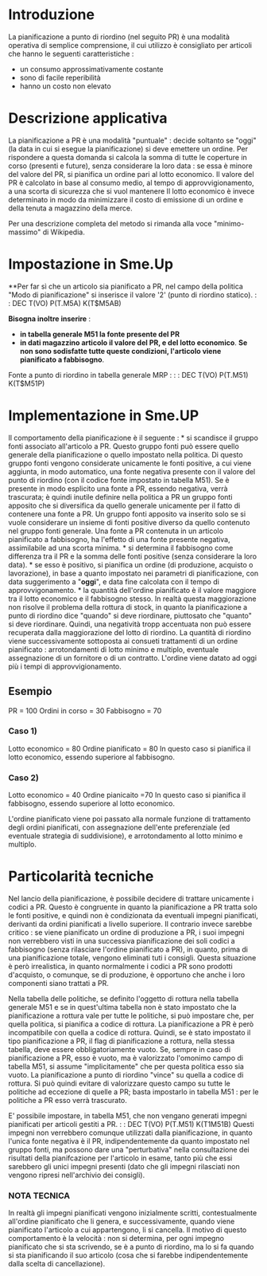 # Introduzione
La pianificazione a punto di riordino (nel seguito PR) è una modalità operativa di semplice comprensione, il cui utilizzo è consigliato per articoli che hanno le seguenti caratteristiche : 
 - un consumo approssimativamente costante
 - sono di facile reperibilità
 - hanno un costo non elevato


# Descrizione applicativa
La pianificazione a PR è una modalità "puntuale" :  decide soltanto se "oggi" (la data in cui si esegue la pianificazione) si deve emettere un ordine.
Per rispondere a questa domanda si calcola la somma di tutte le coperture in corso (presenti e future), senza considerare la loro data :  se essa è minore del valore del PR, si pianifica un ordine pari al lotto economico.
Il valore del PR è calcolato in base al consumo medio, al tempo di approvvigionamento, a una scorta di sicurezza che si vuol mantenere
Il lotto economico è invece determinato in modo da minimizzare il costo di emissione di un ordine e della tenuta a magazzino della merce.

Per una descrizione completa del metodo si rimanda alla voce "minimo-massimo" di Wikipedia.


# Impostazione in Sme.Up
**Per far sì che un articolo sia pianificato a PR, nel campo della politica "Modo di pianificazione" si inserisce il valore '2' (punto di riordino statico).
 :  : DEC T(VO) P(T.M5A) K(T$M5AB)

**Bisogna inoltre inserire** : 
 - **in tabella generale M51 la fonte presente del PR**
 - **in dati magazzino articolo il valore del PR, e  del lotto economico**.
**Se non sono sodisfatte tutte queste condizioni, l'articolo viene pianificato a fabbisogno**.

Fonte a punto di riordino in tabella generale MRP : 
 :  : DEC T(VO) P(T.M51) K(T$M51P)

# Implementazione in Sme.UP
Il comportamento della pianificazione è il seguente : 
 \* si scandisce il gruppo fonti associato all'articolo a PR. Questo gruppo fonti può essere quello generale della pianificazione o quello impostato nella politica. Di questo gruppo fonti vengono considerate unicamente le fonti positive, a cui viene aggiunta, in modo automatico, una fonte negativa presente con il valore del punto di riordino (con il codice fonte impostato in tabella M51). Se è presente in modo esplicito una fonte a PR, essendo negativa, verrà trascurata; è quindi inutile definire nella politica a PR un gruppo fonti apposito che si diversifica da quello generale unicamente per il fatto di contenere una fonte a PR. Un gruppo fonti apposito va inserito solo se si vuole considerare un insieme di fonti positive diverso da quello contenuto nel gruppo fonti generale. Una fonte a PR contenuta in un articolo pianificato a fabbisogno, ha l'effetto di una fonte presente negativa, assimilabile ad una scorta minima.
 \* si determina il fabbisogno come differenza tra il PR e la somma delle fonti positive (senza considerare la loro data).
 \* se esso è positivo, si pianifica un ordine (di produzione, acquisto o lavorazione), in base a quanto impostato nei parametri di pianificazione, con data suggerimento a "**oggi**", e data fine calcolata con il tempo di approvvigonamento.
 \* la quantità dell'ordine pianificato è il valore maggiore tra il lotto economico e il fabbisogno stesso.
In realtà questa maggiorazione non risolve il problema della rottura di stock, in quanto la pianificazione a punto di riordino dice "quando" si deve riordinare, piuttosato che "quanto" si deve riordinare. Quindi, una negatività tropp accentuata non può essere recuperata dalla maggiorazione del lotto di riordino.
La quantità di riordino viene successivamente sottoposta ai consueti trattamenti di un ordine pianificato :  arrotondamenti di lotto minimo e multiplo, eventuale assegnazione di un fornitore o di un contratto. L'ordine viene datato ad oggi più i tempi di approvvigionamento.

## Esempio
PR = 100
Ordini in corso = 30
Fabbisogno = 70

### Caso 1)
Lotto economico = 80
Ordine pianificato = 80
In questo caso si pianifica il lotto economico, essendo superiore al fabbisogno.

### Caso 2)
Lotto economico = 40
Ordine pianicaito =70
In questo caso si pianifica il fabbisogno, essendo superiore al lotto economico.

L'ordine pianificato viene poi passato alla normale funzione di trattamento degli ordini pianificati, con assegnazione dell'ente preferenziale (ed eventuale strategia di suddivisione), e arrotondamento al lotto minimo e multiplo.


# Particolarità tecniche
Nel lancio della pianificazione, è possibile decidere di trattare unicamente i codici a PR.
Questo è congruente in quanto la pianificazione a PR tratta solo le fonti positive, e quindi non è condizionata da eventuali impegni pianificati, derivanti da ordini pianificati a livello superiore.
Il contrario invece sarebbe critico :  se viene pianificato un ordine di produzione a PR, i suoi impegni non verrebbero visti in una successiva pianificazione dei soli codici a fabbisogno (senza rilasciare l'ordine pianificato a PR), in quanto, prima di una pianificazione totale, vengono eliminati tuti i consigli.
Questa situazione è però irrealistica, in quanto normalmente i codici a PR sono prodotti d'acquisto, o comunque, se di produzione, è opportuno che anche i loro componenti siano trattati a PR.

Nella tabella delle politiche, se definito l'oggetto di rottura nella tabella generale M51 e se in quest'ultima tabella non è stato impostato che la pianificazione a rottura vale per tutte le politiche, si può impostare che, per quella politica, si pianifica a codice di rottura.
La pianificazione a PR è però incompatibile con quella a codice di rottura. Quindi, se è stato impostato il tipo pianificazione a PR, il flag di pianificazione a rottura, nella stessa tabella, deve essere obbligatoriamente vuoto.
Se, sempre in caso di pianificazione a PR, esso è vuoto, ma è valorizzato l'omonimo campo di tabella M51, si assume "implicitamente" che per questa politica esso sia vuoto.
La pianificazione a punto di riordino "vince" su quella a codice di rottura.
Si può quindi evitare di valorizzare questo campo su tutte le politiche ad eccezione di quelle a PR; basta impostarlo in tabella M51 :  per le politiche a PR esso verrà trascurato.

E' possibile impostare, in tabella M51, che non vengano generati impegni pianificati per articoli gestiti a PR.
 :  : DEC T(VO) P(T.M51) K(T1M51B)
Questi impegni non verrebbero comunque utilizzati dalla pianificazione, in quanto l'unica fonte negativa è il PR, indipendentemente da quanto impostato nel gruppo fonti, ma possono dare una "perturbativa" nella consultazione dei risultati della pianifcazione per l'articolo in esame, tanto più che essi sarebbero gli unici impegni presenti (dato che gli impegni rilasciati non vengono ripresi nell'archivio dei consigli).

### NOTA TECNICA
In realtà gli impegni pianificati vengono inizialmente scritti, contestualmente all'ordine pianificato che li genera, e successivamente, quando viene pianificato l'articolo a cui appartengono, li si cancella. Il motivo di questo comportamento è la velocità :  non si determina, per ogni impegno pianificato che si sta scrivendo, se è a punto di riordino, ma lo si fa quando si sta pianificando il suo articolo (cosa che si farebbe indipendentemente dalla scelta di cancellazione).
